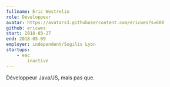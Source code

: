 ```yaml
---
fullname: Eric Westrelin
role: Développeur
avatar: https://avatars3.githubusercontent.com/ericwes?s=600
github: ericwes
start: 2018-03-27
end: 2018-05-09
employer: independent/Sogilis Lyon
startups:
    - eac
        inactive
---
```


Développeur Java/JS, mais pas que.
